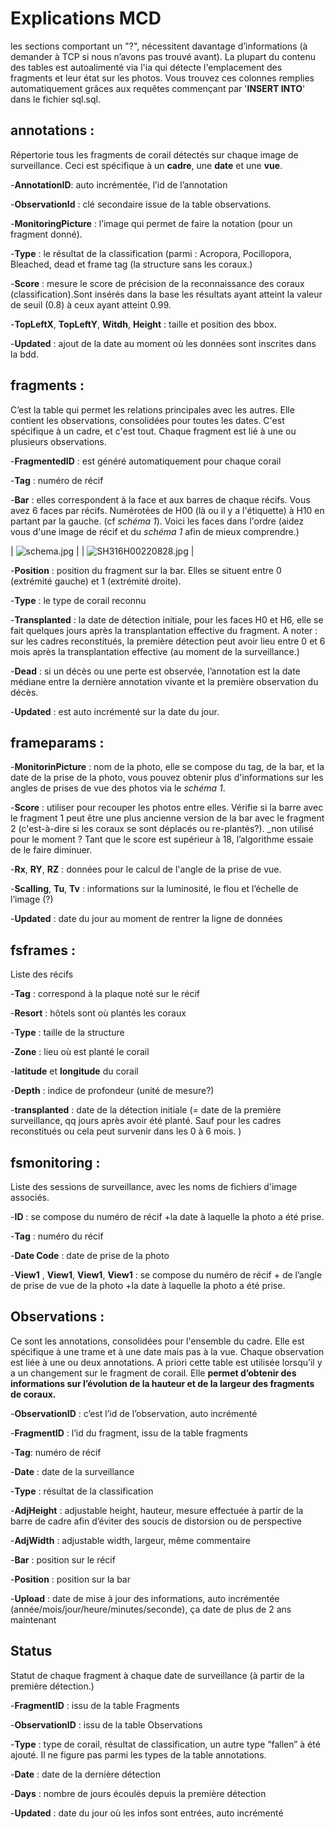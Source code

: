 # Explications MCD
les sections comportant un "?", nécessitent davantage d’informations (à demander à TCP si nous n’avons pas trouvé avant).
La plupart du contenu des tables est autoalimenté via l'ia qui détecte l'emplacement des fragments et leur état sur les photos. Vous trouvez ces colonnes remplies automatiquement grâces aux requêtes commençant par '**INSERT INTO**' dans le fichier sql.sql.


## annotations : 


Répertorie tous les fragments de corail détectés sur chaque image de surveillance. Ceci est spécifique à un **cadre**, une **date** et une **vue**.


-**AnnotationID**: auto incrémentée, l’id de l’annotation


-**ObservationId** : clé secondaire issue de la table observations. 


-**MonitoringPicture** : l’image qui permet de faire la notation (pour un fragment donné).


-**Type** : le résultat de la classification (parmi : Acropora, Pocillopora, Bleached, dead et frame tag (la structure sans les coraux.)


-**Score** : mesure le score de précision de la reconnaissance des coraux (classification).Sont insérés dans la base les résultats ayant atteint la valeur de seuil (0.8) à ceux ayant atteint 0.99.


-**TopLeftX**, **TopLeftY**, **Witdh**, **Height** : taille et position des bbox.


-**Updated** : ajout de la date au moment où les données sont inscrites dans la bdd.


## fragments :


C’est la table qui permet les relations principales avec les autres. Elle contient les observations, consolidées pour toutes les dates. C'est spécifique à un cadre, et c'est tout. Chaque fragment est lié à une ou plusieurs observations.
 


-**FragmentedID** : est généré automatiquement pour chaque corail


-**Tag** : numéro de récif


-**Bar** : elles correspondent à la face et aux barres de chaque récifs. Vous avez 6 faces par récifs. Numérotées de H00 (là ou il y a l'étiquette) à H10 en partant par la gauche. (cf *schéma 1*). Voici les faces dans l'ordre (aidez vous d'une image de récif et du *schéma 1* afin de mieux comprendre.)


| ![schema.jpg](readme_db_pic/schema.jpg) |
| ![SH316H00220828.jpg](readme_db_pic/SH316H00220828.jpg) |


-**Position** : position du fragment sur la bar. Elles se situent entre 0 (extrémité gauche) et 1 (extrémité droite).


-**Type** : le type de corail reconnu 


-**Transplanted** : la date de détection initiale, pour les faces H0 et H6, elle se fait quelques jours après la transplantation effective du fragment. A noter : sur les cadres reconstitués, la première détection peut avoir lieu entre 0 et 6 mois après la transplantation effective (au moment de la surveillance.)


-**Dead** : si un décès ou une perte est observée, l’annotation est la date médiane entre la dernière annotation vivante et la première observation du décès.


-**Updated** : est auto incrémenté sur la date du jour.


## frameparams :


-**MonitorinPicture** : nom de la photo, elle se compose du tag, de la bar, et la date de la prise de la photo, vous pouvez obtenir plus d'informations sur les angles de prises de vue des photos via le *schéma 1*.


-**Score** : utiliser pour recouper les photos entre elles. Vérifie si la barre avec le fragment 1 peut être une plus ancienne version de la bar avec le fragment 2 (c'est-à-dire si les coraux se sont déplacés ou re-plantés?). _non utilisé pour le moment ? Tant que le score est supérieur à 18, l’algorithme essaie de le faire diminuer. 


-**Rx**, **RY**, **RZ** : données pour le calcul de l'angle de la prise de vue.


-**Scalling**, **Tu**, **Tv** : informations sur la luminosité, le flou et l’échelle de l’image (?)


-**Updated** : date du jour au moment de rentrer la ligne de données




## fsframes :


Liste des récifs


-**Tag** : correspond à la plaque noté sur le récif


-**Resort** : hôtels sont où plantés les coraux 


-**Type** : taille de la structure 


-**Zone** : lieu où est planté le corail


-**latitude** et **longitude** du corail


-**Depth** : indice de profondeur (unité de mesure?)


-**transplanted** : date de la détection initiale (= date de la première surveillance, qq jours après avoir été planté. Sauf pour les cadres reconstitués ou cela peut survenir dans les 0 à 6 mois. )


## fsmonitoring : 


Liste des sessions de surveillance, avec les noms de fichiers d'image associés.




-**ID** : se compose du numéro de récif +la date à laquelle la photo a été prise.


-**Tag** : numéro du récif


-**Date Code** : date de prise de la photo


-**View1** , **View1**, **View1**, **View1** : se compose du numéro de récif + de l’angle de prise de vue de la photo +la date à laquelle la photo a été prise.


## Observations : 


Ce sont les annotations, consolidées pour l'ensemble du cadre. Elle est spécifique à une trame et à une date mais pas à la vue. Chaque observation est liée à une ou deux annotations. A priori cette table est utilisée lorsqu’il y a un changement sur le fragment de corail. Elle **permet d’obtenir des informations sur l’évolution de la hauteur et de la largeur des fragments de coraux.**


-**ObservationID** : c’est l’id de l’observation, auto incrémenté


-**FragmentID** : l’id du fragment, issu de la table fragments 


-**Tag**: numéro de récif


-**Date** : date de la surveillance


-**Type** : résultat de la classification


-**AdjHeight** : adjustable height, hauteur, mesure effectuée à partir de la barre de cadre afin d’éviter des soucis de distorsion ou de perspective


-**AdjWidth** : adjustable width, largeur, même commentaire


-**Bar** : position sur le récif


-**Position** : position sur la bar


-**Upload** : date de mise à jour des informations, auto incrémentée (année/mois/jour/heure/minutes/seconde), ça date de plus de 2 ans maintenant




## Status


Statut de chaque fragment à chaque date de surveillance (à partir de la première détection.)


-**FragmentID** : issu de la table Fragments


-**ObservationID** : issu de la table Observations


-**Type** : type de corail, résultat de classification, un autre type “fallen” à été ajouté. Il ne figure pas parmi les types de la table annotations. 


-**Date** : date de la dernière détection


-**Days** : nombre de jours écoulés depuis la première détection


-**Updated** : date du jour où les infos sont entrées, auto incrémenté







